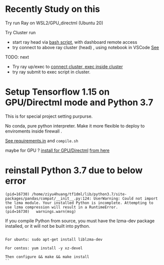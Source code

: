 # Recently Study on this 

Try run Ray on WSL2/GPU_directml  (Ubuntu 20)

Try Cluster run
* start ray head via [bash script](start_ray.sh), with dashboard remote access
* try connect to above ray cluster (head) , using notebook in VSCode [See](notebook/hello.ipynb)

TODO: next

* Try ray up/exec to [connect cluster, exec inside cluster](https://docs.ray.io/en/releases-1.2.0/cluster/commands.html#launching-a-cluster-ray-up)
* try ray submit to exec script in cluster.

# Setup Tensorflow 1.15 on GPU/Directml mode and Python 3.7
This is for special project setting purpurse.

No conda, pure python interpreter. Make it more flexible to 
deploy to enviroments inside firewall .

[See requirements.in](requirements.in) and `compile.sh` 

maybe for GPU ?
[install for GPU/Directml](https://files.pythonhosted.org/packages/7a/10/eaf42847d42c8c2eef2686b3eecd2e1f16d98b748723b932baf60b771496/tensorflow_directml-1.15.5-cp37-cp37m-manylinux2010_x86_64.whl)
[from here ](https://pypi.org/project/tensorflow-directml/#files)


# reinstall Python 3.7 due to below error


```
(pid=16730) /home/ziyu4huang/tf1dml/lib/python3.7/site-packages/pandas/compat/__init__.py:124: UserWarning: Could not import the lzma module. Your installed Python is incomplete. Attempting to use lzma compression will result in a RuntimeError.
(pid=16730)   warnings.warn(msg)
```

If you compile Python from source, you must have the lzma-dev package installed, or it will not be built into python.
```

For ubuntu: sudo apt-get install liblzma-dev

For centos: yum install -y xz-devel

Then configure && make && make install
``

